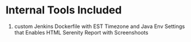 # Internal Tools Included
1. custom Jenkins Dockerfile with EST Timezone and Java Env Settings that Enables HTML Serenity Report with Screenshoots 
